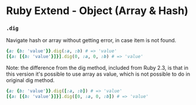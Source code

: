 # Ruby Extend - Object (Array & Hash)



### `.dig`
Navigate hash or array without getting error, in case item is not found.
```ruby
{a: {b: 'value'}}.dig(:a, :b) # => 'value'
[{a: [{b: 'value'}]}].dig(0, :a, 0, :b) # => 'value'
```
Note: the difference from the dig method, included from Ruby 2.3, is that
in this version it's possible to use array as value, which is not possible
to do in original dig method.
```ruby
{a: {b: 'value'}}.dig([:a, :b]) # => 'value'
[{a: [{b: 'value'}]}].dig([0, :a, 0, :b]) # => 'value'
```
